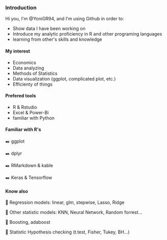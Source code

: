 ### Introduction

Hi you,
I'm @YoniGR94, and I'm using Github in order to:

- Show data I have been working on
- Introduce my analytic proficiency in R and other programing languages
- learning from other's skills and knowledge

#### **My interest**
- Economics
- Data analyzing
- Methods of Statistics
- Data visualization (ggplot, complicated plot, etc.)
- Efficienty of things

#### Prefered tools
- R  &  Rstudio
- Excel & Power-Bi
- familiar with Python

#### Familiar with R's

:black_nib: ggplot

:black_nib: dplyr

:black_nib: RMarkdown & kable

:black_nib: Keras & Tensorflow

#### Know also
:green_book: Regression models: linear, glm, stepwise, Lasso, Ridge

:green_book: Other statistic models: KNN, Neural Network, Random forrest...

:green_book: Boosting, adaboost

:green_book: Statistic Hypothesis  checking (t.test, Fisher, Tukey, BH...)

